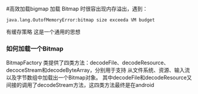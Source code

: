 #高效加载bigmap
加载 Bitmap 时很容出现内存溢出，遇到：
```
java.lang.OutofMemoryError:bitmap size exceeda VM budget
```
有缓存策略 这是一个通用的思想
### 如何加载一个Bitmap
BitmapFactory 类提供了四类方法：decodeFile、decodeResource、decoceStream和decodeByteArray，分别用于支持
从文件系统、资源、输入流以及字节数组中加载出一个Bitmap对象。 其中decodeFile和decodeResource又间接的调用了decodeStream方法，这四类方法最终是在android

